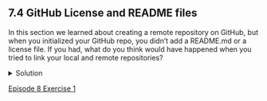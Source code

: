 ## 7.4 GitHub License and README files

In this section we learned about creating a remote repository on GitHub, but when you initialized your GitHub repo, you didn’t add a README.md or a license file. If you had, what do you think would have happened when you tried to link your local and remote repositories?

<details>
  <summary>
    Solution
  </summary>

  <p>
    In this case, we’d see a merge conflict due to unrelated histories. When GitHub creates a README.md file, it performs a commit in the remote repository. When you try to pull the remote repository to your local repository, Git detects that they have histories that do not share a common origin and refuses to merge.
  </p>

  <pre><code>$ git pull origin master</code></pre>

  <pre><code>warning: no common commits
remote: Enumerating objects: 3, done.
remote: Counting objects: 100% (3/3), done.
remote: Total 3 (delta 0), reused 0 (delta 0), pack-reused 0
Unpacking objects: 100% (3/3), done.
From https://github.com/alflin/recipes
* branch            master     -> FETCH_HEAD
* [new branch]      master     -> origin/master
fatal: refusing to merge unrelated histories</code></pre>

  <p>
    You can force git to merge the two repositories with the option <code>--allow-unrelated-histories</code>. Be careful when you use this option and carefully examine the contents of local and remote repositories before merging.
  </p>

  <pre><code>$ git pull --allow-unrelated-histories origin master</code></pre>

  <pre><code>From https://github.com/alflin/recipes
* branch            master     -> FETCH_HEAD
Merge made by the 'recursive' strategy.
README.md | 1 +
1 file changed, 1 insertion(+)
create mode 100644 README.md</code></pre>

</details>

[Episode 8 Exercise 1](episode8_ex1.md)
